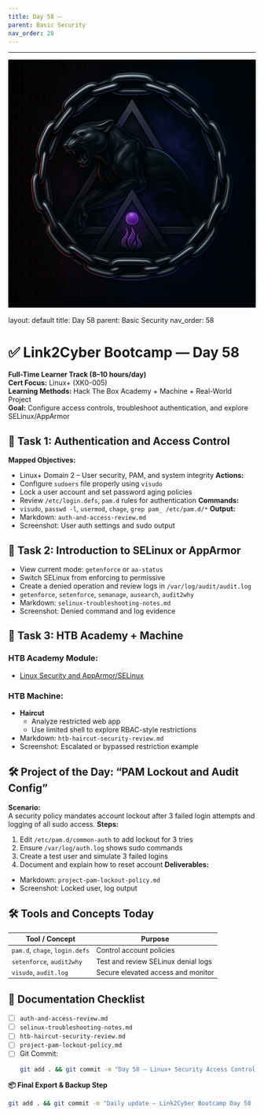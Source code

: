 ```yaml
---
title: Day 58 –
parent: Basic Security
nav_order: 28
---
```

---
![Panther Icon](/assets/icons/icon-cyber-panther.png)

layout: default
title: Day 58
parent: Basic Security
nav_order: 58

# ✅ Link2Cyber Bootcamp — Day 58
**Full-Time Learner Track (8–10 hours/day)**  
**Cert Focus:** Linux+ (XK0-005)  
**Learning Methods:** Hack The Box Academy + Machine + Real-World Project  
**Goal:** Configure access controls, troubleshoot authentication, and explore SELinux/AppArmor
## 🔐 Task 1: Authentication and Access Control
**Mapped Objectives:**  
- Linux+ Domain 2 – User security, PAM, and system integrity
**Actions:**  
- Configure `sudoers` file properly using `visudo`  
- Lock a user account and set password aging policies  
- Review `/etc/login.defs`, `pam.d` rules for authentication
**Commands:**  
- `visudo`, `passwd -l`, `usermod`, `chage`, `grep pam_ /etc/pam.d/*`
**Output:**  
- Markdown: `auth-and-access-review.md`  
- Screenshot: User auth settings and sudo output
## 🔐 Task 2: Introduction to SELinux or AppArmor
- View current mode: `getenforce` or `aa-status`  
- Switch SELinux from enforcing to permissive  
- Create a denied operation and review logs in `/var/log/audit/audit.log`
- `getenforce`, `setenforce`, `semanage`, `ausearch`, `audit2why`
- Markdown: `selinux-troubleshooting-notes.md`  
- Screenshot: Denied command and log evidence
## 🧪 Task 3: HTB Academy + Machine
### HTB Academy Module:
- [Linux Security and AppArmor/SELinux](https://academy.hackthebox.com/module/96)
### HTB Machine:
- **Haircut**  
  - Analyze restricted web app  
  - Use limited shell to explore RBAC-style restrictions
- Markdown: `htb-haircut-security-review.md`  
- Screenshot: Escalated or bypassed restriction example
## 🛠️ Project of the Day: “PAM Lockout and Audit Config”
**Scenario:**  
A security policy mandates account lockout after 3 failed login attempts and logging of all sudo access.
**Steps:**  
1. Edit `/etc/pam.d/common-auth` to add lockout for 3 tries  
2. Ensure `/var/log/auth.log` shows sudo commands  
3. Create a test user and simulate 3 failed logins  
4. Document and explain how to reset account
**Deliverables:**  
- Markdown: `project-pam-lockout-policy.md`  
- Screenshot: Locked user, log output
## 🛠️ Tools and Concepts Today
| Tool / Concept     | Purpose                                         |
|--------------------|-------------------------------------------------|
| `pam.d`, `chage`, `login.defs` | Control account policies            |
| `setenforce`, `audit2why`     | Test and review SELinux denial logs  |
| `visudo`, `audit.log`         | Secure elevated access and monitor   |
## 📁 Documentation Checklist
- [ ] `auth-and-access-review.md`  
- [ ] `selinux-troubleshooting-notes.md`  
- [ ] `htb-haircut-security-review.md`  
- [ ] `project-pam-lockout-policy.md`  
- [ ] Git Commit:
  ```bash
  git add . && git commit -m "Day 58 – Linux+ Security Access Control and SELinux Project" && git push origin main
  ```
**📦 Final Export & Backup Step**
```bash
git add . && git commit -m "Daily update – Link2Cyber Bootcamp Day 58 (Linux+ HTB + PAM Project)" && git push origin main
```

